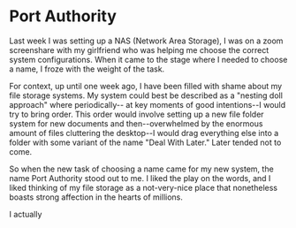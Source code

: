 # Port Authority

Last week I was setting up a NAS (Network Area Storage), I was on a zoom screenshare with my girlfriend who was helping me choose the correct system configurations. When it came to the stage where I needed to choose a name, I froze with the weight of the task. 

For context, up until one week ago, I have been filled with shame about my file storage systems. My system could best be described as a "nesting doll approach" where periodically-- at key moments of good intentions--I would try to bring order. This order would involve setting up a new file folder system for new documents and then--overwhelmed by the enormous amount of files cluttering the desktop--I would drag everything else into a folder with some variant of the name "Deal With Later." Later tended not to come. 

So when the new task of choosing a name came for my new system, the name Port Authority stood out to me. I liked the play on the words, and I liked thinking of my file storage as a not-very-nice place that nonetheless boasts strong affection in the hearts of millions. 

I actually 
